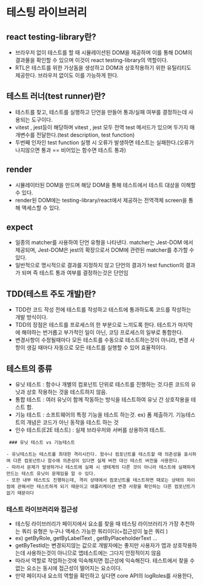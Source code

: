 # 테스팅 라이브러리

## react testing-library란?

- 브라우저 없이 테스트를 할 때 시뮬레이션된 DOM을 제공하며 이를 통해 DOM의 결과물을 확인할 수 있으며 이것이 react testing-library의 역할이다.
- RTL은 테스트를 위한 가상돔을 생성하고 DOM과 상호작용하기 위한 유틸리티도 제공한다. 브라우저 없이도 이를 가능하게 한다.

## 테스트 러너(test runner)란?

- 테스트를 찾고, 테스트를 실행하고 단언을 만들어 통과/실패 여부를 결정하는데 사용되는 도구이다.
- vitest , jest등이 해당하며 vitest , jest 모두 전역 test 메서드가 있으며 두가지 매개변수를 전달한다.(test description, test function)
- 두번째 인자인 test function 실행 시 오류가 발생하면 테스트는 실패한다.(오류가 나지않으면 통과 == 비어있는 함수면 테스트 통과)

## render

- 시뮬레이터된 DOM을 만드며 해당 DOM을 통해 테스트에서 테스트 대상을 이해할 수 있다.
- render된 DOM에는 testing-library/react에서 제공하는 전역객체 screen을 통해 액세스할 수 있다.

## expect

- 일종의 matcher를 사용하여 단언 유형을 나타낸다. matcher는 Jest-DOM 에서 제공되며, Jest-DOM은 jest의 확장으로서 DOM에 관련된 matcher를 추가할 수 있다.
- 일반적으로 명시적으로 결과를 지정하지 않고 단언의 결과가 test function의 결과가 되며 즉 테스트 통과 여부를 결정하는것은 단언임

## TDD(테스트 주도 개발)란?

- TDD란 코드 작성 전에 테스트를 작성하고 테스트에 통과하도록 코드를 작성하는 개발 방식이다.
- TDD의 장점은 테스트를 프로세스의 한 부분으로 느끼도록 한다. 테스트가 마지막에 해야하는 번거롭고 부가적인 일이 아닌, 코딩 프로세스의 일부로 통합한다.
- 변경사항이 수정될때마다 모든 테스트를 수동으로 테스트하는것이 아니라, 변경 사항이 생길 때마다 자동으로 모든 테스트를 실행할 수 있어 효율적이다.

## 테스트의 종류

- 유닛 테스트 : 함수나 개별의 컴포넌트 단위로 테스트를 진행하는 것.다른 코드의 유닛과 상호 작용하는 것을 테스트하지 않음.
- 통합 테스트 : 여러 유닛이 함께 작동하는 방식을 테스트하여 유닛 간 상호작용을 테스트 함.
- 기능 테스트 : 소프트웨어의 특정 기능을 테스트 하는것. ex) 폼 제출하기. 기능테스트의 개념은 코드가 아닌 동작을 테스트 하는 것
- 인수 테스트(E2E 테스트) : 실제 브라우저와 서버를 상용하여 테스트.

```
 ### 유닛 테스트 vs 기능테스트

- 유닛테스트는 테스트를 최대한 격리시킨다. 함수나 컴포넌트를 테스트할 때 의존성을 표시하여 다른 컴포넌트나 함수에 의존성이 있다면 실제 버전 대신 테스트 버전을 사용한다.
- 따라서 문제가 발생하거나 테스트에 실패 시 생태계의 다른 것이 아니라 테스트에 실패하게 만드는 테스트 유닛이 문제임을 알 수 있다.
- 또한 내부 테스트도 진행하는데, 격리 상태에서 컴포넌트를 테스트하면 때로는 상태의 차이점에 관해서만 테스트하게 되기 때문이고 애플리케이션 변경 사항을 확인하는 다른 컴포넌트가 없기 때문이다
```

### 테스트 라이브러리와 접근성

- 테스팅 라이브러리가 페이지에서 요소를 찾을 때 테스팅 라이브러리가 가장 추천하는 쿼리 유형은 누구나 액세스 가능한 쿼리이다(=접근성이 높은 쿼리 )
- ex) getByRole, getByLabelText , getByPlaceholderText ...
- getByTestId는 변경되지않는 값으로 개발자에는 좋지만 사용자가 앱과 상호작용하는데 사용하는것이 아니므로 앱테스트에는 그다지 안정적이지 않음
- 따라서 역할로 작업하는것에 익숙해지면 접근성에 익숙해진다. 테스트에서 찾을 수 없는 요소는 동시에 접근성이 떨어지는 요소이다.
- 만약 페이지내 요소의 역할을 확인하고 싶다면 core API의 logRoles를 사용한다,
